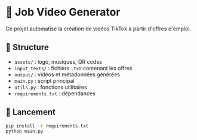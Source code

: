 # 🎥 Job Video Generator

Ce projet automatise la création de vidéos TikTok à partir d'offres d'emploi.

## 📁 Structure

- `assets/` : logo, musiques, QR codes
- `input_texts/` : fichiers `.txt` contenant les offres
- `output/` : vidéos et métadonnées générées
- `main.py` : script principal
- `utils.py` : fonctions utilitaires
- `requirements.txt` : dépendances

## 🚀 Lancement

```bash
pip install -r requirements.txt
python main.py

